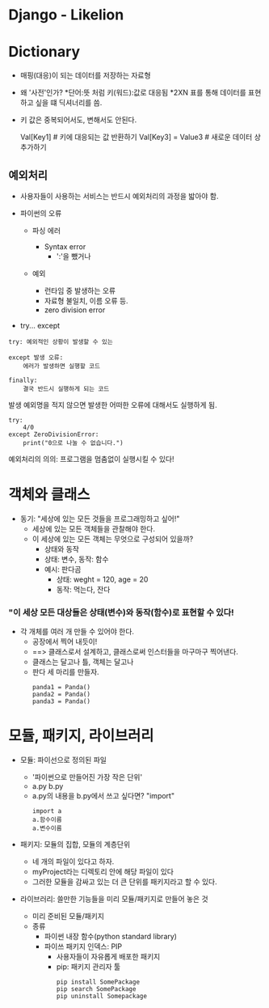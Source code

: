 Django - Likelion
======================

# Dictionary 

* 매핑(대응)이 되는 데이터를 저장하는 자료형 

* 왜 '사전'인가?
    *단어:뜻 처럼 키(워드):값로 대응됨
    *2XN 표를 통해 데이터를 표현하고 싶을 떄 딕셔너리를 씀. 

* 키 값은 중복되어서도, 변해서도 안된다. 

    Val[Key1] # 키에 대응되는 값 반환하기
    Val[Key3] = Value3  # 새로운 데이터 상 추가하기 


## 예외처리 

* 사용자들이 사용하는 서비스는 반드시 예외처리의 과정을 밟아야 함. 

* 파이썬의 오류 
    * 파싱 에러
        * Syntax error
            * ':'을 뺐거나

    * 예외
        * 런타임 중 발생하는 오류 
        * 자료형 불일치, 이름 오류 등.
        * zero division error

* try... except
```
try: 예외적인 상황이 발생할 수 있는

except 발생 오류:
    에러가 발생하면 실행할 코드

finally:
    결국 반드시 실행하게 되는 코드
```

발생 예외명을 적지 않으면 발생한 어떠한 오류에 대해서도 실행하게 됨.

```
try: 
    4/0
except ZeroDivisionError:
    print("0으로 나눌 수 없습니다.")
```

예외처리의 의의: 프로그램을 멈춤없이 실행시킬 수 있다! 


# 객체와 클래스 

* 동기: "세상에 있는 모든 것들을 프로그래밍하고 싶어!" 
    * 세상에 있는 모든 객체들을 관찰해야 한다.
    * 이 세상에 있는 모든 객체는 무엇으로 구성되어 있을까?
        * 상태와 동작 
        * 상태: 변수, 동작: 함수
        * 예시: 판다곰
            * 상태: weght = 120, age = 20
            * 동작: 먹는다, 잔다

### "이 세상 모든 대상들은 상태(변수)와 동작(함수)로 표현할 수 있다!

* 각 개체를 여러 개 만들 수 있어야 한다.
    * 공장에서 찍어 내듯이!
    * ==> 클래스로서 설계하고, 클래스로써 인스터들을 마구마구 찍어낸다. 
    * 클래스는 달고나 틀, 객체는 달고나 
    * 판다 세 마리를 만들자.
        ```
        panda1 = Panda()
        panda2 = Panda()
        panda3 = Panda()
        ```

# 모듈, 패키지, 라이브러리 

* 모듈: 파이선으로 정의된 파일
    * '파이썬으로 만들어진 가장 작은 단위'
    * a.py b.py
    * a.py의 내용을 b.py에서 쓰고 싶다면? "import"
        ```
        import a
        a.함수이름
        a.변수이름

* 패키지: 모듈의 집합, 모듈의 계층단위
    * 네 개의 파일이 있다고 하자.
    * myProject라는 디렉토리 안에 해당 파일이 있다
    * 그러한 모듈을 감싸고 있는 더 큰 단위를 패키지라고 할 수 있다. 

* 라이브러리: 쓸만한 기능들을 미리 모듈/패키지로 만들어 놓은 것
    * 미리 준비된 모듈/패키지
    * 종류
        * 파이썬 내장 함수(python standard library)
        * 파이쓰 패키지 인덱스: PIP
            * 사용자들이 자유롭게 배포한 패키지
            * pip: 패키지 관리자 툴 
                ```
                pip install SomePackage
                pip search SomePackage
                pip uninstall Somepackage
                ```


        






